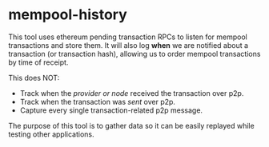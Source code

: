 # mempool-history

This tool uses ethereum pending transaction RPCs to listen for mempool transactions and store them.
It will also log **when** we are notified about a transaction (or transaction hash), allowing us to order mempool transactions by time of receipt.

This does NOT:
 * Track when the _provider or node_ received the transaction over p2p.
 * Track when the transaction was _sent_ over p2p.
 * Capture every single transaction-related p2p message.

The purpose of this tool is to gather data so it can be easily replayed while testing other applications.
